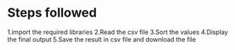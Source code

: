 # Steps followed
1.import the required libraries
2.Read the csv file
3.Sort the values
4.Display the final output
5.Save the result in csv file and download the file
